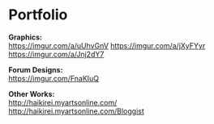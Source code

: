 # Portfolio
<b>Graphics:</b><br>
https://imgur.com/a/uUhvGnV
https://imgur.com/a/jXyFYyr
https://imgur.com/a/Jnj2dY7

<b>Forum Designs:</b><br>
https://imgur.com/FnaKIuQ

<b>Other Works:</b><br>
http://haikirei.myartsonline.com/ <br>
http://haikirei.myartsonline.com/Bloggist
